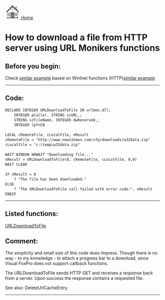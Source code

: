 [<img src="../images/home.png"> Home ](https://github.com/VFPX/Win32API)  

# How to download a file from HTTP server using URL Monikers functions

## Before you begin:
Check <a href="?example=110">similar example</a> based on WinInet functions (HTTP)[similar example](sample_110.md)  
  
***  


## Code:
```foxpro  
DECLARE INTEGER URLDownloadToFile IN urlmon.dll;
	INTEGER pCaller, STRING szURL,;
	STRING szFileName, INTEGER dwReserved,;
	INTEGER lpfnCB

LOCAL cRemoteFile, cLocalFile, nResult
cRemoteFile = "http://www.news2news.com/vfp/downloads/w32data.zip"
cLocalFile = "c:\temp\w32data.zip"

WAIT WINDOW NOWAIT "Downloading file..."
nResult = URLDownloadToFile(0, cRemoteFile, cLocalFile, 0,0)
WAIT CLEAR

IF nResult = 0
	? "The file has been downloaded."
ELSE
	? "The URLDownloadToFile call failed with error code:", nResult
ENDIF  
```  
***  


## Listed functions:
[URLDownloadToFile](../libraries/urlmon/URLDownloadToFile.md)  

## Comment:
The simplicity and small size of this code does impress. Though there is no way - to my knowledge - to attach a progress bar to a download, since Visual FoxPro does not support callback functions.  
  
The URLDownloadToFile sends HTTP GET and receives a response back from a server. Upon success the response contains a requested file.  
  
See also: DeleteUrlCacheEntry   
  
***  

